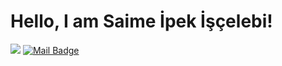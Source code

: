 
# Hello, I am Saime İpek İşçelebi! 


[![](https://img.shields.io/badge/linkedin-%230077B5.svg?&style=for-the-badge&logo=linkedin&logoColor=white)](https://www.linkedin.com/in/saime-ipek-i%C5%9F%C3%A7elebi-b71270220/)
[![Mail Badge](https://img.shields.io/badge/iscelebi.ipek@icloud.com-c14438?style=for-the-badge&logo=Gmail&logoColor=white&link=mailto:iscelebi.ipek@icloud.com)](mailto:iscelebi.ipek@icloud.com)
